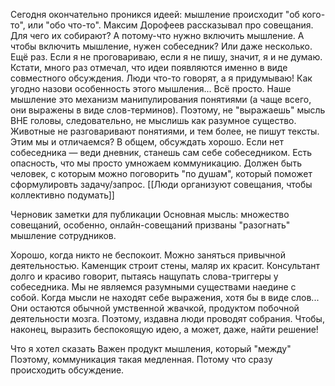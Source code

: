Сегодня окончательно проникся идеей: мышление происходит "об кого-то", или "обо что-то". Максим Дорофеев рассказывал про совещания. Для чего их собирают? А потому-что нужно включить мышление. А чтобы включить мышление, нужен собеседник? Или даже несколько. 
Ещё раз. Если я не проговариваю, если я не пишу, значит, я и не думаю.
Кстати, много раз отмечал, что идеи появляются именно в виде совместного обсуждения. Люди что-то говорят, а я придумываю!
Как угодно назови особенность этого мышления...
Всё просто. Наше мышление это механизм манипулирования понятиями (а чаще всего, они выражены в виде слов-терминов). Поэтому, не "выражаешь" мысль ВНЕ головы, следовательно, не мыслишь как разумное существо. Животные не разговаривают понятиями, и тем более, не пишут тексты. Этим мы и отличаемся? В общем, обсуждать хорошо. Если нет собеседника — веди дневник, станешь сам себе собеседником.
Есть опасность, что мы просто умножаем коммуникацию. Должен быть человек, с которым можно поговорить "по душам", который поможет сформулировть задачу/запрос.
[[Люди организуют совещания, чтобы коллективно подумать]]

Черновик заметки для публикации
Основная мысль: множество совещаний, особенно, онлайн-совещаний призваны "разогнать" мышление сотрудников.

Хорошо, когда никто не беспокоит. Можно заняться привычной деятельностью. Каменщик строит стены, маляр их красит. Консультант долго и красиво говорит, пытаясь нащупать слова-триггеры у собеседника.
Мы не являемся разумными существами наедине с собой. Когда мысли не находят себе выражения, хотя бы в виде слов... Они остаются обычной умственной жвачкой, продуктом побочной деятельности мозга.
Поэтому, издавна люди проводят собрания. Чтобы, наконец, выразить беспокоящую идею, а может, даже, найти решение!

Что я хотел сказать
Важен продукт мышления, который "между"
Поэтому, коммуникация такая медленная. Потому что сразу происходить обсуждение.
